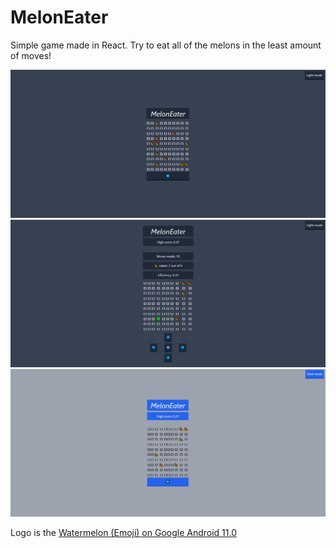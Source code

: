 # MelonEater

Simple game made in React. Try to eat all of the melons in the least amount of moves!

![](.media/main-dark.png)
![](.media/game-dark.png)
![](.media/main-light-high.png)

Logo is the [Watermelon (Emoji) on Google Android 11.0](https://emojipedia.org/google/android-11.0/watermelon/)
